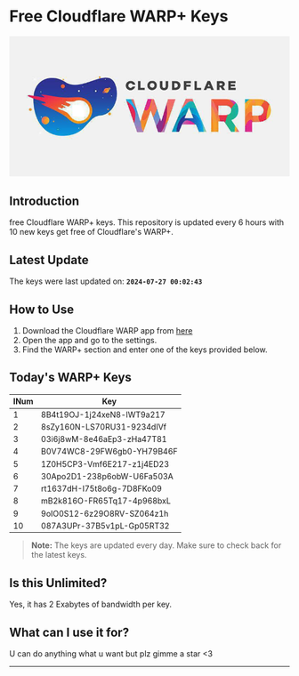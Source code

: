
# Free Cloudflare WARP+ Keys

![Banner](asset/IMG_20240629_142710_129.jpg)

## Introduction

free Cloudflare WARP+ keys. This repository is updated every 6 hours with 10 new keys get free of Cloudflare's WARP+.

## Latest Update

The keys were last updated on: **`2024-07-27 00:02:43`**

## How to Use

1. Download the Cloudflare WARP app from [here](https://1.1.1.1/)
2. Open the app and go to the settings.
3. Find the WARP+ section and enter one of the keys provided below.

## Today's WARP+ Keys

| INum | Key |
|-------|-----|
| 1     | 8B4t19OJ-1j24xeN8-lWT9a217               |
| 2     | 8sZy160N-LS70RU31-9234dIVf               |
| 3     | 03i6j8wM-8e46aEp3-zHa47T81               |
| 4     | B0V74WC8-29FW6gb0-YH79B46F               |
| 5     | 1Z0H5CP3-Vmf6E217-z1j4ED23               |
| 6     | 30Apo2D1-238p6obW-U6Fa503A               |
| 7     | rt1637dH-I75t8o6g-7D8FKo09               |
| 8     | mB2k816O-FR65Tq17-4p968bxL               |
| 9     | 9oIO0S12-6z29O8RV-SZ064z1h               |
| 10    | 087A3UPr-37B5v1pL-Gp05RT32               |


> **Note:** The keys are updated every day. Make sure to check back for the latest keys.

## Is this Unlimited?

Yes, it has 2 Exabytes of bandwidth per key.

## What can I use it for?
U can do anything what u want but plz gimme a star <3

---
